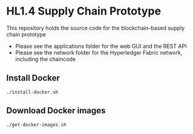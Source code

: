 # HL1.4 Supply Chain Prototype
This repository holds the source code for the blockchain-based supply chain prototype
- Please see the applications folder for the web GUI and the REST API
- Please see the network folder for the Hyperledger Fabric network, including the chaincode

## Install Docker
```
./install-docker.sh
```

## Download Docker images
```
./get-docker-images.sh
```
